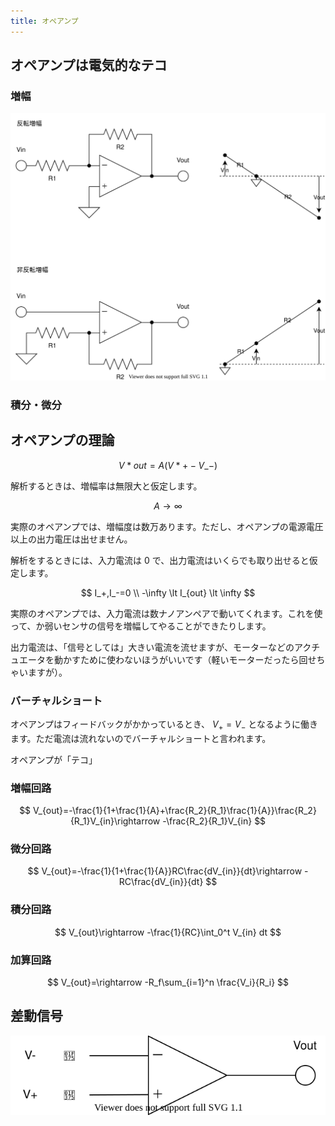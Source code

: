 ```yaml
---
title: オペアンプ
---
```


## オペアンプは電気的なテコ

### 増幅

![](img/opamp.dio.svg)

### 積分・微分

## オペアンプの理論

$$ V*{out}=A (V*+ - V\_-) $$

解析するときは、増幅率は無限大と仮定します。

$$ A\rightarrow \infty $$

実際のオペアンプでは、増幅度は数万あります。ただし、オペアンプの電源電圧以上の出力電圧は出せません。

解析をするときには、入力電流は 0 で、出力電流はいくらでも取り出せると仮定します。

$$
I_+,I_-=0 \\
-\infty \lt I_{out} \lt \infty
$$

実際のオペアンプでは、入力電流は数ナノアンペアで動いてくれます。これを使って、か弱いセンサの信号を増幅してやることができたりします。

出力電流は、「信号としては」大きい電流を流せますが、モーターなどのアクチュエータを動かすために使わないほうがいいです（軽いモーターだったら回せちゃいますが）。

### バーチャルショート

オペアンプはフィードバックがかかっているとき、 $V_+=V_-$ となるように働きます。ただ電流は流れないのでバーチャルショートと言われます。

オペアンプが「テコ」

### 増幅回路

$$
V_{out}=-\frac{1}{1+\frac{1}{A}+\frac{R_2}{R_1}\frac{1}{A}}\frac{R_2}{R_1}V_{in}\rightarrow -\frac{R_2}{R_1}V_{in}
$$

### 微分回路

$$
V_{out}=-\frac{1}{1+\frac{1}{A}}RC\frac{dV_{in}}{dt}\rightarrow -RC\frac{dV_{in}}{dt}
$$

### 積分回路

$$
V_{out}\rightarrow -\frac{1}{RC}\int_0^t V_{in} dt
$$

### 加算回路

$$
V_{out}=\rightarrow -R_f\sum_{i=1}^n \frac{V_i}{R_i}
$$

## 差動信号

![](img/differential.dio.svg)
